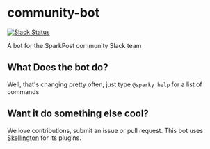 # community-bot
[![Slack Status](http://slack.sparkpost.com/badge.svg)](http://slack.sparkpost.com)

A bot for the SparkPost community Slack team

## What Does the bot do?

Well, that's changing pretty often, just type `@sparky help` for a list of commands

## Want it do something else cool?

We love contributions, submit an issue or pull request. This bot uses [Skellington](https://www.npmjs.com/package/skellington)
for its plugins.
